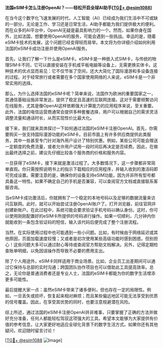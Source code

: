 **法国eSIM卡怎么注册OpenAI？——轻松开启全球AI助手[[TG💪+ @esim1088](https://t.me/s/esim1088)]**

在当今这个数字化飞速发展的时代，人工智能（AI）已经成为我们生活中不可或缺的一部分。无论是工作、学习还是日常生活，AI助手都能为我们提供极大的便利。而在众多的AI平台中，OpenAI无疑是最具影响力的一个。然而，如果你身在国外，比如法国，想要使用OpenAI的服务，可能会遇到一些挑战。幸运的是，随着eSIM卡技术的发展，这个问题已经变得轻而易举。本文将为你详细介绍如何利用法国的eSIM卡成功注册并使用OpenAI服务。

首先，让我们了解一下什么是eSIM卡。eSIM卡是一种嵌入式SIM卡，与传统的物理SIM卡不同，它可以直接安装在手机或平板电脑等设备上，无需更换实体卡。这种技术的优点显而易见：它不仅节省了空间，还大大简化了国际漫游和多设备连接的过程。对于经常旅行或者需要在多个国家使用网络的人来说，eSIM卡是一个非常实用的选择。

那么，为什么选择法国的eSIM卡呢？简单来说，法国作为欧洲的重要国家之一，其通信基础设施非常发达，提供了稳定且高速的互联网连接。这对于需要频繁访问在线服务，尤其是像OpenAI这样依赖强大计算能力的应用程序来说，至关重要。此外，法国的电信运营商通常会提供多种套餐选择，用户可以根据自己的需求灵活调整流量和通话时长，从而实现性价比最大化。

接下来，我们就来具体探讨一下如何通过法国的eSIM卡注册OpenAI。首先，你需要购买一张支持国际漫游功能的eSIM卡。目前市面上有许多供应商提供此类服务，其中一些甚至专门针对海外用户设计了特别优惠。例如，某些公司可能会赠送一定额度的免费流量，或者允许用户试用一段时间后再决定是否续费。因此，在做出最终选择之前，建议先仔细比较各个服务商的价格和服务内容。

一旦获得了eSIM卡，接下来就是激活过程了。大多数情况下，这一步骤都非常简单直观。你只需按照说明书上的指示下载相应的应用程序，并输入收到的激活码即可完成设置。需要注意的是，确保你的设备支持eSIM功能，因为并非所有型号都具备这一特性。如果不确定自己的手机是否兼容，可以查阅官方文档或直接联系客服咨询。

当eSIM卡成功激活后，你就拥有了一个稳定的本地号码以及足够的数据流量来访问互联网。此时，就可以开始尝试注册OpenAI账户了。打开浏览器，前往官网并创建新账户。在此过程中，系统可能会要求验证手机号码以确认身份。这时，你可以使用刚刚配置好的eSIM卡所提供的号码进行操作。如果一切顺利，几分钟内你就能收到一条包含验证码的短信，输入该代码后便完成了整个注册流程。

当然，在实际使用过程中也可能遇到一些小问题。比如，有时候由于网络延迟或其他原因，页面加载速度较慢；又或者是初次使用某些高级功能时感到困惑。但别担心！这些问题大多可以通过耐心等待或查阅官方帮助文档解决。另外，记得定期检查账单明细，以免因误操作而导致不必要的费用支出。

除了个人用途外，eSIM卡同样适用于商业场景。比如，企业员工出差期间可以通过它保持与总部的实时沟通；跨国团队协作项目也可以借助此工具提高效率。总之，无论你是普通消费者还是专业人士，法国的eSIM卡都能为你的数字生活增添更多可能性。

最后提醒大家一点：虽然eSIM卡带来了诸多便利，但也存在一定的局限性。例如，一旦丢失或损坏，恢复起来相对麻烦；而且某些偏远地区可能无法享受到优质的信号覆盖。因此，在享受其优势的同时，也要注意规避潜在风险。

综上所述，通过法国的eSIM卡注册OpenAI并非难事，只要掌握了正确的方法并做好充分准备，任何人都能轻松驾驭这项强大的工具。希望本文能够为大家提供有价值的参考信息，让大家更好地适应全球化背景下的数字生活方式。如果你还有其他疑问，欢迎随时留言讨论！

[[TG💪+ @esim1088](https://t.me/s/esim1088) ![Image](https://i.postimg.cc/4NQfJmqS/Snipaste-2025-05-13-00-14-12.png)]
